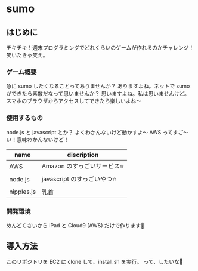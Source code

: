 # sumo
## はじめに
チキチキ！週末プログラミングでどれくらいのゲームが作れるのかチャレンジ！
笑いたきゃ笑え。

### ゲーム概要
急に sumo したくなることってありませんか？
ありますよね。ネットで sumo ができたら素敵だなって思いませんか？
思いますよね。私は思いませんけど。
スマホのブラウザからアクセスしてできたら楽しいよね〜

### 使用するもの
node.js と javascript とか？
よくわかんないけど動かすよ〜
AWS ってすご〜い！意味わかんないけど！

|name|discription|
|-|-|
|AWS|Amazon のすっごいサービス⭐️|
|node.js|javascript のすっごいやつ⭐️|
|nipples.js|乳首|

### 開発環境
めんどくさいから iPad と Cloud9 (AWS) だけで作ります💓

## 導入方法
このリポジトリを EC2 に clone して、install.sh を実行。
って、したいな💓